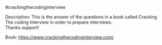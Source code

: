 #crackingthecodinginterview

Description: This is the answer of the questions in a book called Cracking The coding Interview in order to prepare interviews. </br>
Thanks support!

Book: https://www.crackingthecodinginterview.com/